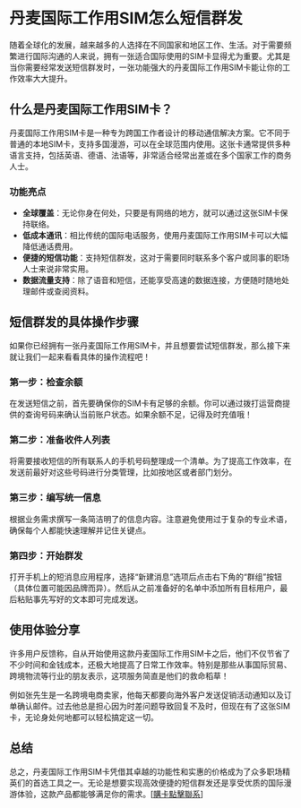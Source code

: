# 丹麦国际工作用SIM怎么短信群发

随着全球化的发展，越来越多的人选择在不同国家和地区工作、生活。对于需要频繁进行国际沟通的人来说，拥有一张适合国际使用的SIM卡显得尤为重要。尤其是当你需要经常发送短信群发时，一张功能强大的丹麦国际工作用SIM卡能让你的工作效率大大提升。

## 什么是丹麦国际工作用SIM卡？

丹麦国际工作用SIM卡是一种专为跨国工作者设计的移动通信解决方案。它不同于普通的本地SIM卡，支持多国漫游，可以在全球范围内使用。这张卡通常提供多种语言支持，包括英语、德语、法语等，非常适合经常出差或在多个国家工作的商务人士。

### 功能亮点

- **全球覆盖**：无论你身在何处，只要是有网络的地方，就可以通过这张SIM卡保持联络。
- **低成本通讯**：相比传统的国际电话服务，使用丹麦国际工作用SIM卡可以大幅降低通话费用。
- **便捷的短信功能**：支持短信群发，这对于需要同时联系多个客户或同事的职场人士来说非常实用。
- **数据流量支持**：除了语音和短信，还能享受高速的数据连接，方便随时随地处理邮件或查阅资料。

## 短信群发的具体操作步骤

如果你已经拥有一张丹麦国际工作用SIM卡，并且想要尝试短信群发，那么接下来就让我们一起来看看具体的操作流程吧！

### 第一步：检查余额

在发送短信之前，首先要确保你的SIM卡有足够的余额。你可以通过拨打运营商提供的查询号码来确认当前账户状态。如果余额不足，记得及时充值哦！

### 第二步：准备收件人列表

将需要接收短信的所有联系人的手机号码整理成一个清单。为了提高工作效率，在发送前最好对这些号码进行分类管理，比如按地区或者部门划分。

### 第三步：编写统一信息

根据业务需求撰写一条简洁明了的信息内容。注意避免使用过于复杂的专业术语，确保每个人都能快速理解并记住关键点。

### 第四步：开始群发

打开手机上的短消息应用程序，选择“新建消息”选项后点击右下角的“群组”按钮（具体位置可能因品牌而异）。然后从之前准备好的名单中添加所有目标用户，最后粘贴事先写好的文本即可完成发送。

## 使用体验分享

许多用户反馈称，自从开始使用这款丹麦国际工作用SIM卡之后，他们不仅节省了不少时间和金钱成本，还极大地提高了日常工作效率。特别是那些从事国际贸易、跨境物流等行业的朋友表示，这项服务简直是他们的救命稻草！

例如张先生是一名跨境电商卖家，他每天都要向海外客户发送促销活动通知以及订单确认邮件。过去他总是担心因为时差问题导致回复不及时，但现在有了这张SIM卡，无论身处何地都可以轻松搞定这一切。

## 总结

总之，丹麦国际工作用SIM卡凭借其卓越的功能性和实惠的价格成为了众多职场精英们的首选工具之一。无论是想要实现高效便捷的短信群发还是享受优质的国际漫游体验，这款产品都能够满足你的需求。[[購卡點擊聯系](https://t.me/s/esim1088)]